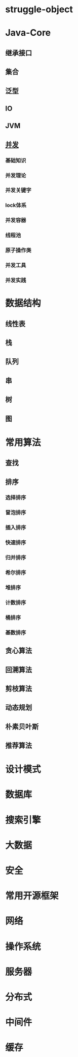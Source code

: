 # struggle-object
# Java-Core
## 继承接口
## 集合
## 泛型
## IO
## JVM
## [并发](https://github.com/YinglishZhi/struggle-object/blob/master/JavaCore/并发/Concurrency.md)
### 基础知识
### 并发理论
### 并发关键字
### lock体系
### 并发容器
### 线程池
### 原子操作类
### 并发工具
### 并发实践
# 数据结构
## 线性表
## 栈
## 队列
## 串
## 树
## 图
# 常用算法
## 查找
## 排序
### 选择排序
### 冒泡排序
### 插入排序
### 快速排序
### 归并排序
### 希尔排序
### 堆排序
### 计数排序
### 桶排序
### 基数排序
## 贪心算法
## 回溯算法
## 剪枝算法
## 动态规划
## 朴素贝叶斯
## 推荐算法
# 设计模式
# 数据库
# 搜索引擎
# 大数据
# 安全
# 常用开源框架
# 网络
# 操作系统
# 服务器
# 分布式
# 中间件
# 缓存
